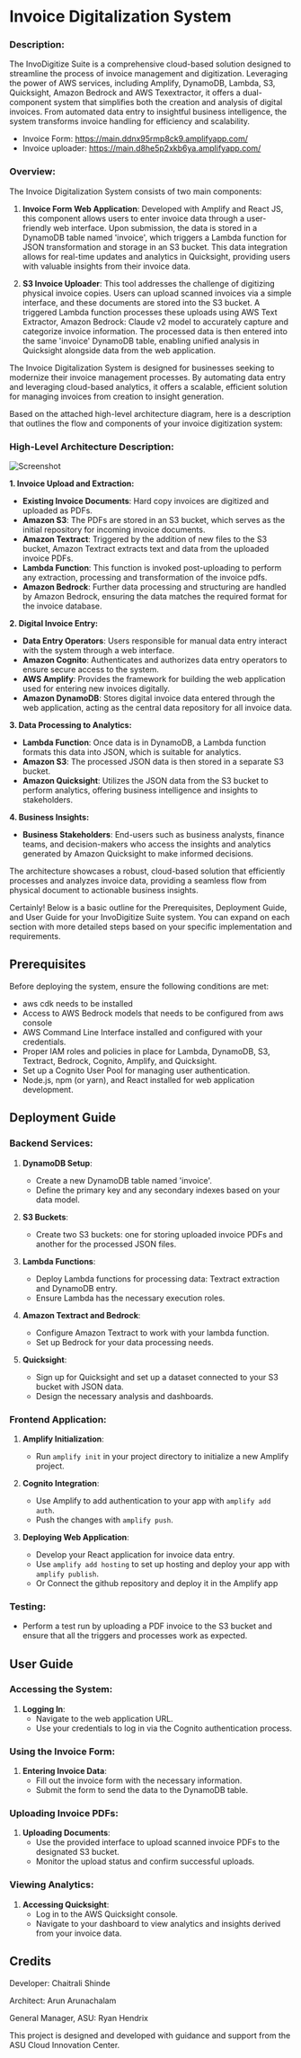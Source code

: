 # Invoice Digitalization System

### Description:

The InvoDigitize Suite is a comprehensive cloud-based solution designed to streamline the process of invoice management and digitization. Leveraging the power of AWS services, including Amplify, DynamoDB, Lambda, S3, Quicksight, Amazon Bedrock and AWS Texextractor, it offers a dual-component system that simplifies both the creation and analysis of digital invoices. From automated data entry to insightful business intelligence, the system transforms invoice handling for efficiency and scalability.

- Invoice Form: https://main.ddnx95rmp8ck9.amplifyapp.com/
- Invoice uploader: https://main.d8he5p2xkb6ya.amplifyapp.com/

### Overview:

The Invoice Digitalization System consists of two main components:

1. **Invoice Form Web Application**: Developed with Amplify and React JS, this component allows users to enter invoice data through a user-friendly web interface. Upon submission, the data is stored in a DynamoDB table named 'invoice', which triggers a Lambda function for JSON transformation and storage in an S3 bucket. This data integration allows for real-time updates and analytics in Quicksight, providing users with valuable insights from their invoice data.

2. **S3 Invoice Uploader**: This tool addresses the challenge of digitizing physical invoice copies. Users can upload scanned invoices via a simple interface, and these documents are stored into the S3 bucket. A triggered Lambda function processes these uploads using AWS Text Extractor, Amazon Bedrock: Claude v2 model to accurately capture and categorize invoice information. The processed data is then entered into the same 'invoice' DynamoDB table, enabling unified analysis in Quicksight alongside data from the web application.

The Invoice Digitalization System is designed for businesses seeking to modernize their invoice management processes. By automating data entry and leveraging cloud-based analytics, it offers a scalable, efficient solution for managing invoices from creation to insight generation.

Based on the attached high-level architecture diagram, here is a description that outlines the flow and components of your invoice digitization system:

### High-Level Architecture Description:

![Screenshot](hla.png)

**1. Invoice Upload and Extraction:**

- **Existing Invoice Documents**: Hard copy invoices are digitized and uploaded as PDFs.
- **Amazon S3**: The PDFs are stored in an S3 bucket, which serves as the initial repository for incoming invoice documents.
- **Amazon Textract**: Triggered by the addition of new files to the S3 bucket, Amazon Textract extracts text and data from the uploaded invoice PDFs.
- **Lambda Function**: This function is invoked post-uploading to perform any extraction, processing and transformation of the invoice pdfs.
- **Amazon Bedrock**: Further data processing and structuring are handled by Amazon Bedrock, ensuring the data matches the required format for the invoice database.

**2. Digital Invoice Entry:**

- **Data Entry Operators**: Users responsible for manual data entry interact with the system through a web interface.
- **Amazon Cognito**: Authenticates and authorizes data entry operators to ensure secure access to the system.
- **AWS Amplify**: Provides the framework for building the web application used for entering new invoices digitally.
- **Amazon DynamoDB**: Stores digital invoice data entered through the web application, acting as the central data repository for all invoice data.

**3. Data Processing to Analytics:**

- **Lambda Function**: Once data is in DynamoDB, a Lambda function formats this data into JSON, which is suitable for analytics.
- **Amazon S3**: The processed JSON data is then stored in a separate S3 bucket.
- **Amazon Quicksight**: Utilizes the JSON data from the S3 bucket to perform analytics, offering business intelligence and insights to stakeholders.

**4. Business Insights:**

- **Business Stakeholders**: End-users such as business analysts, finance teams, and decision-makers who access the insights and analytics generated by Amazon Quicksight to make informed decisions.

The architecture showcases a robust, cloud-based solution that efficiently processes and analyzes invoice data, providing a seamless flow from physical document to actionable business insights.

Certainly! Below is a basic outline for the Prerequisites, Deployment Guide, and User Guide for your InvoDigitize Suite system. You can expand on each section with more detailed steps based on your specific implementation and requirements.

## Prerequisites

Before deploying the system, ensure the following conditions are met:

- aws cdk needs to be installed
- Access to AWS Bedrock models that needs to be configured from aws console
- AWS Command Line Interface installed and configured with your credentials.
- Proper IAM roles and policies in place for Lambda, DynamoDB, S3, Textract, Bedrock, Cognito, Amplify, and Quicksight.
- Set up a Cognito User Pool for managing user authentication.
- Node.js, npm (or yarn), and React installed for web application development.

## Deployment Guide

### Backend Services:

1. **DynamoDB Setup**:

   - Create a new DynamoDB table named 'invoice'.
   - Define the primary key and any secondary indexes based on your data model.

2. **S3 Buckets**:

   - Create two S3 buckets: one for storing uploaded invoice PDFs and another for the processed JSON files.

3. **Lambda Functions**:

   - Deploy Lambda functions for processing data: Textract extraction and DynamoDB entry.
   - Ensure Lambda has the necessary execution roles.

4. **Amazon Textract and Bedrock**:

   - Configure Amazon Textract to work with your lambda function.
   - Set up Bedrock for your data processing needs.

5. **Quicksight**:
   - Sign up for Quicksight and set up a dataset connected to your S3 bucket with JSON data.
   - Design the necessary analysis and dashboards.

### Frontend Application:

1. **Amplify Initialization**:

   - Run `amplify init` in your project directory to initialize a new Amplify project.

2. **Cognito Integration**:

   - Use Amplify to add authentication to your app with `amplify add auth`.
   - Push the changes with `amplify push`.

3. **Deploying Web Application**:
   - Develop your React application for invoice data entry.
   - Use `amplify add hosting` to set up hosting and deploy your app with `amplify publish`.
   - Or Connect the github repository and deploy it in the Amplify app

### Testing:

- Perform a test run by uploading a PDF invoice to the S3 bucket and ensure that all the triggers and processes work as expected.

## User Guide

### Accessing the System:

1. **Logging In**:
   - Navigate to the web application URL.
   - Use your credentials to log in via the Cognito authentication process.

### Using the Invoice Form:

1. **Entering Invoice Data**:
   - Fill out the invoice form with the necessary information.
   - Submit the form to send the data to the DynamoDB table.

### Uploading Invoice PDFs:

1. **Uploading Documents**:
   - Use the provided interface to upload scanned invoice PDFs to the designated S3 bucket.
   - Monitor the upload status and confirm successful uploads.

### Viewing Analytics:

1. **Accessing Quicksight**:
   - Log in to the AWS Quicksight console.
   - Navigate to your dashboard to view analytics and insights derived from your invoice data.

## Credits

Developer: Chaitrali Shinde

Architect: Arun Arunachalam

General Manager, ASU: Ryan Hendrix

This project is designed and developed with guidance and support from the ASU Cloud Innovation Center.
